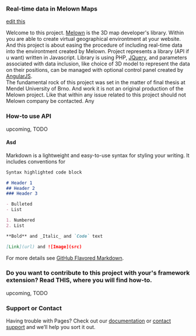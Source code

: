 ### Real-time data in Melown Maps

[edit this](https://github.com/tomasjohn/realtime-melown/edit/master/README.md) 


Welcome to this project. [Melown](https://www.melown.com/index.html) is the 3D map developer's library. Within you are able to create virtual geographical environtment at your website. 
And this project is about easing the procedure of including real-time data into the environtment created by Melown. Project represents a library (API if u want) written in Javascript. Library is using PHP, [JQuery](),  and parameters associated with data inclusion, like choice of 3D model to represent the data on their positions, can be managed with optional control panel created by [AngularJS](https://angularjs.org/).  
The fundamental rock of this project was set in the matter of final thesis at Mendel University of Brno. And work it is not an original production of the Melown project. Like that within any issue related to this project should not Melown company  be contacted. Any  

### How-to use API 

upcoming, TODO


#### Asd 

Markdown is a lightweight and easy-to-use syntax for styling your writing. It includes conventions for

```markdown
Syntax highlighted code block

# Header 1
## Header 2
### Header 3

- Bulleted
- List

1. Numbered
2. List

**Bold** and _Italic_ and `Code` text

[Link](url) and ![Image](src)
```

For more details see [GitHub Flavored Markdown](https://guides.github.com/features/mastering-markdown/).

### Do you want to contribute to this project with your's framework extension? Read THIS, where you will find how-to. 

upcoming, TODO

### Support or Contact

Having trouble with Pages? Check out our [documentation](https://help.github.com/categories/github-pages-basics/) or [contact support](https://github.com/contact) and we’ll help you sort it out.
